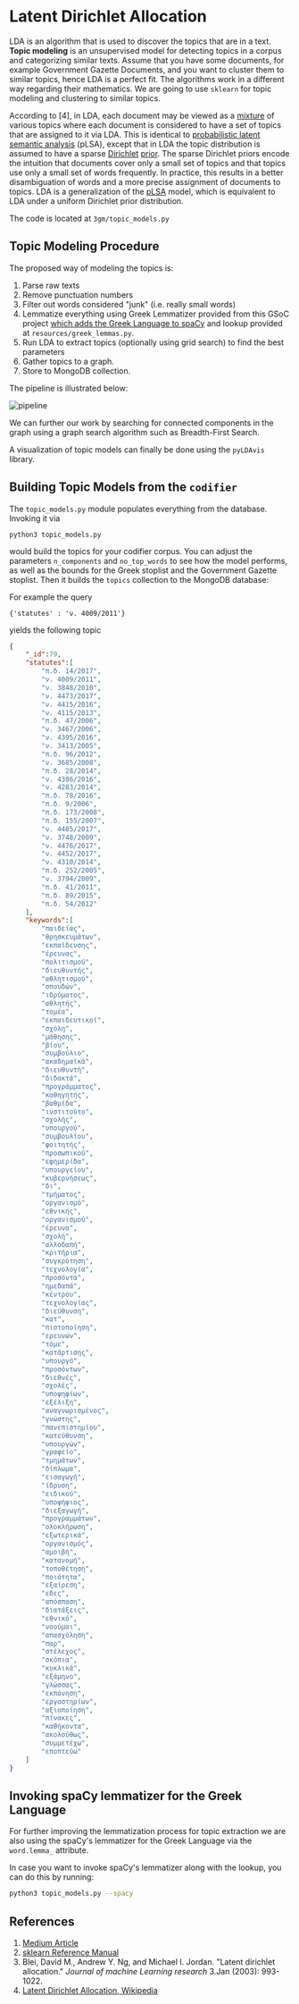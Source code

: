 # Latent Dirichlet Allocation

LDA is an algorithm that is used to discover the topics that are in a text. **Topic modeling** is an unsupervised model for detecting topics in a corpus and categorizing similar texts. Assume that you have some documents, for example Government Gazette Documents, and you want to cluster them to similar topics, hence LDA is a perfect fit.  The algorithms work in a different way regarding their mathematics.  We are going to use `sklearn` for topic modeling and clustering to similar topics. 

According to [4], in LDA, each document may be viewed as a [mixture](https://en.wikipedia.org/wiki/Mixture_model) of various topics where each document is considered to have a set of topics that are assigned to it via LDA. This is identical to [probabilistic latent semantic analysis](https://en.wikipedia.org/wiki/PLSA) (pLSA), except that in LDA the topic distribution is assumed to have a sparse [Dirichlet](https://en.wikipedia.org/wiki/Dirichlet_distribution) [prior](https://en.wikipedia.org/wiki/Prior_probability). The sparse Dirichlet priors encode the intuition that documents cover only a small set of topics and that topics use only a small set of words frequently. In practice, this results in a better disambiguation of words and a more precise assignment of documents to topics. LDA is a generalization of the [pLSA](https://en.wikipedia.org/wiki/PLSA) model, which is equivalent to LDA under a uniform Dirichlet prior distribution.

The code is located at `3gm/topic_models.py`

## Topic Modeling Procedure

The proposed way of modeling the topics is:

1. Parse raw texts
2. Remove punctuation numbers
3. Filter out words considered "junk" (i.e. really small words)
4. Lemmatize everything using Greek Lemmatizer provided from this GSoC project [which adds the Greek Language to spaCy](https://github.com/eellak/gsoc2018-spacy) and lookup provided at `resources/greek_lemmas.py`.   
5. Run LDA to extract topics (optionally using grid search) to find the best parameters
6. Gather topics to a graph.
7. Store to MongoDB collection.

The pipeline is illustrated below:

![pipeline](pipeline_topics.png)

We can further our work by searching for connected components in the graph using a graph search algorithm such as Breadth-First Search. 

A visualization of topic models can finally be done using the `pyLDAvis` library. 

## Building Topic Models from the `codifier`

The `topic_models.py` module populates everything from the database. Invoking it via
```
python3 topic_models.py
```
would build the topics for your codifier corpus. You can adjust the parameters `n_components` and `no_top_words` to see how the model performs, as well as the bounds for the Greek stoplist and the Government Gazette stoplist. 
Then it builds the `topics` collection to the MongoDB database: 

For example the query 
```
{'statutes' : 'ν. 4009/2011'}
```
yields the following topic
```json
{
    "_id":79,
    "statutes":[
        "π.δ. 14/2017",
        "ν. 4009/2011",
        "ν. 3848/2010",
        "ν. 4473/2017",
        "ν. 4415/2016",
        "ν. 4115/2013",
        "π.δ. 47/2006",
        "ν. 3467/2006",
        "ν. 4395/2016",
        "ν. 3413/2005",
        "π.δ. 96/2012",
        "ν. 3685/2008",
        "π.δ. 28/2014",
        "ν. 4386/2016",
        "ν. 4283/2014",
        "π.δ. 78/2016",
        "π.δ. 9/2006",
        "π.δ. 173/2008",
        "π.δ. 155/2007",
        "ν. 4485/2017",
        "ν. 3748/2009",
        "ν. 4476/2017",
        "ν. 4452/2017",
        "ν. 4310/2014",
        "π.δ. 252/2005",
        "ν. 3794/2009",
        "π.δ. 41/2011",
        "π.δ. 89/2015",
        "π.δ. 54/2012"
    ],
    "keywords":[
        "παιδείας",
        "θρησκευμάτων",
        "εκπαίδευσης",
        "έρευνας",
        "πολιτισμού",
        "διευθυντής",
        "αθλητισμού",
        "σπουδών",
        "ιδρύματος",
        "αθλητής",
        "τομέα",
        "εκπαιδευτικοί",
        "σχόλη",
        "μάθησης",
        "βίου",
        "συμβούλιο",
        "ακαδημαϊκά",
        "διευθυντή",
        "διδακτά",
        "προγράμματος",
        "καθηγητής",
        "βαθμίδα",
        "ινστιτούτο",
        "σχολής",
        "υπουργού",
        "συμβουλίου",
        "φοιτητής",
        "προσωπικού",
        "εφημερίδα",
        "υπουργείου",
        "κυβερνήσεως",
        "δι",
        "τμήματος",
        "οργανισμό",
        "εθνικής",
        "οργανισμού",
        "έρευνα",
        "σχολή",
        "αλλοδαπή",
        "κριτήρια",
        "συγκρότηση",
        "τεχνολογία",
        "προσόντα",
        "ημεδαπά",
        "κέντρου",
        "τεχνολογίας",
        "διεύθυνση",
        "κατ",
        "πιστοποίηση",
        "ερευνών",
        "τόμε",
        "κατάρτισης",
        "υπουργό",
        "προσόντων",
        "διεθνές",
        "σχολές",
        "υποψηφίων",
        "εξέλιξη",
        "αναγνωρισμένος",
        "γνώστης",
        "πανεπιστημίου",
        "κατεύθυνση",
        "υπουργών",
        "γραφείο",
        "τμημάτων",
        "δίπλωμα",
        "εισαγωγή",
        "ίδρυση",
        "ειδικού",
        "υποψήφιος",
        "διεξαγωγή",
        "προγραμμάτων",
        "ολοκλήρωση",
        "εξωτερικά",
        "οργανισμός",
        "αμοιβή",
        "κατανομή",
        "τοποθέτηση",
        "ποιότητα",
        "εξαίρεση",
        "εδες",
        "απόσπαση",
        "διατάξεις",
        "εθνικό",
        "νοούμαι",
        "απασχόληση",
        "παρ",
        "στέλεχος",
        "σκόπια",
        "κυκλικά",
        "εξάμηνο",
        "γλώσσας",
        "εκπόνηση",
        "εργαστηρίων",
        "αξιοποίηση",
        "πίνακες",
        "καθήκοντα",
        "ακολούθως",
        "συμμετέχω",
        "εποπτεύω"
    ]
} 
```

## Invoking spaCy lemmatizer for the Greek Language

For further improving the lemmatization process for topic extraction we are also using the spaCy's lemmatizer for the Greek Language via the `word.lemma_` attribute.

In case you want to invoke spaCy's lemmatizer along with the lookup, you can do this by running:

```bash
python3 topic_models.py --spacy    
```

## References

1. [Medium Article](https://medium.com/mlreview/topic-modeling-with-scikit-learn-e80d33668730)
2. [sklearn Reference Manual](http://scikit-learn.org/stable/modules/generated/sklearn.decomposition.LatentDirichletAllocation.html)
3. Blei, David M., Andrew Y. Ng, and Michael I. Jordan. "Latent dirichlet allocation." *Journal of machine Learning research* 3.Jan (2003): 993-1022.
4. [Latent Dirichlet Allocation, Wikipedia](https://en.wikipedia.org/wiki/Latent_Dirichlet_allocation)

